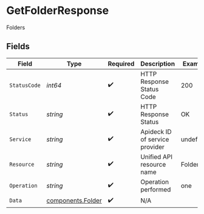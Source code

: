 # GetFolderResponse

Folders


## Fields

| Field                                                  | Type                                                   | Required                                               | Description                                            | Example                                                |
| ------------------------------------------------------ | ------------------------------------------------------ | ------------------------------------------------------ | ------------------------------------------------------ | ------------------------------------------------------ |
| `StatusCode`                                           | *int64*                                                | :heavy_check_mark:                                     | HTTP Response Status Code                              | 200                                                    |
| `Status`                                               | *string*                                               | :heavy_check_mark:                                     | HTTP Response Status                                   | OK                                                     |
| `Service`                                              | *string*                                               | :heavy_check_mark:                                     | Apideck ID of service provider                         | undefined                                              |
| `Resource`                                             | *string*                                               | :heavy_check_mark:                                     | Unified API resource name                              | Folders                                                |
| `Operation`                                            | *string*                                               | :heavy_check_mark:                                     | Operation performed                                    | one                                                    |
| `Data`                                                 | [components.Folder](../../models/components/folder.md) | :heavy_check_mark:                                     | N/A                                                    |                                                        |